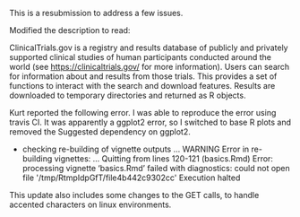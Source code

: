 This is a resubmission to address a few issues. 

Modified the description to read: 

ClinicalTrials.gov is a registry and results database of publicly
    and privately supported clinical studies of human participants conducted
    around the world (see <https://clinicaltrials.gov/> for more information). 
    Users can search for information about and results from
    those trials. This provides a set of functions to interact with the search
    and download features. Results are downloaded to temporary directories and
    returned as R objects.
    
Kurt reported the following error. I was able to reproduce the error using travis CI. It was apparently a ggplot2 error, so I switched to base R plots and removed the Suggested dependency on ggplot2. 

* checking re-building of vignette outputs ... WARNING
Error in re-building vignettes:
  ...
Quitting from lines 120-121 (basics.Rmd)
Error: processing vignette ‘basics.Rmd’ failed with diagnostics:
could not open file '/tmp/RtmpIdpGfT/file4b442c9302cc'
Execution halted


This update also includes some changes to the GET calls, to handle accented characters on linux environments. 
